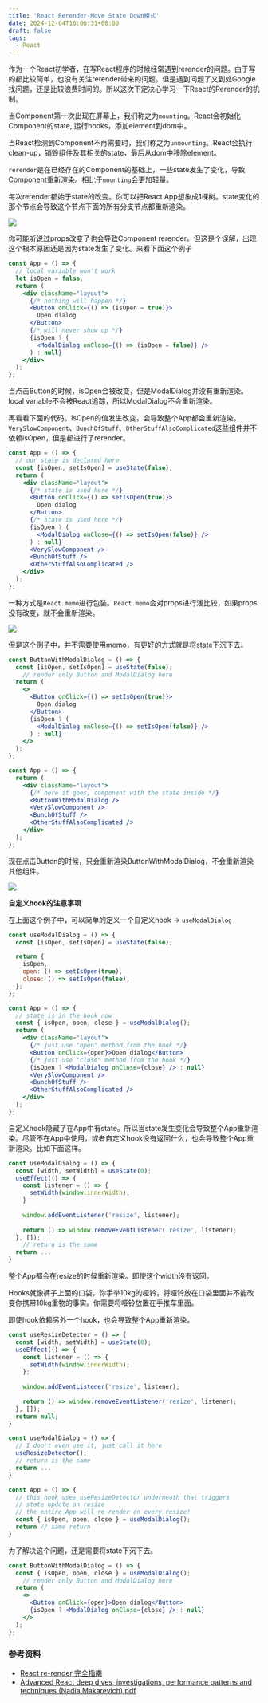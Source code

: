 ```yaml
---
title: 'React Rerender-Move State Down模式'
date: 2024-12-04T16:06:31+08:00
draft: false
tags: 
  - React
---
```


作为一个React初学者，在写React程序的时候经常遇到rerender的问题。由于写的都比较简单，也没有关注rerender带来的问题。但是遇到问题了又到处Google找问题，还是比较浪费时间的。所以这次下定决心学习一下React的Rerender的机制。

当Component第一次出现在屏幕上，我们称之为`mounting`。React会初始化Component的state, 运行hooks，添加element到dom中。

当React检测到Component不再需要时，我们称之为`unmounting`。React会执行clean-up，销毁组件及其相关的state，最后从dom中移除element。

`rerender`是在已经存在的Component的基础上，一些state发生了变化，导致Component重新渲染。相比于`mounting`会更加轻量。

每次rerender都始于state的改变。你可以把React App想象成1棵树。state变化的那个节点会导致这个节点下面的所有分支节点都重新渲染。

![](/关于React的rerender/rerender-state.png)

你可能听说过props改变了也会导致Component rerender。但这是个误解，出现这个根本原因还是因为state发生了变化。来看下面这个例子

```jsx  
const App = () => {
  // local variable won't work 
  let isOpen = false;
  return (
    <div className="layout">
      {/* nothing will happen */}
      <Button onClick={() => (isOpen = true)}>
        Open dialog
      </Button>
      {/* will never show up */} 
      {isOpen ? (
        <ModalDialog onClose={() => (isOpen = false)} /> 
      ) : null}
    </div> 
  );
};
```

当点击Button的时候，isOpen会被改变，但是ModalDialog并没有重新渲染。local variable不会被React追踪，所以ModalDialog不会重新渲染。 


再看看下面的代码。isOpen的值发生改变，会导致整个App都会重新渲染。`VerySlowComponent`、`BunchOfStuff`、`OtherStuffAlsoComplicated`这些组件并不依赖isOpen，但是都进行了rerender。

```jsx
const App = () => {
  // our state is declared here
  const [isOpen, setIsOpen] = useState(false);
  return (
    <div className="layout">
      {/* state is used here */}
      <Button onClick={() => setIsOpen(true)}>
        Open dialog
      </Button>
      {/* state is used here */} 
      {isOpen ? (
        <ModalDialog onClose={() => setIsOpen(false)} /> 
      ) : null}
      <VerySlowComponent />
      <BunchOfStuff />
      <OtherStuffAlsoComplicated />
    </div>
  ); 
};
```

一种方式是`React.memo`进行包装。`React.memo`会对props进行浅比较，如果props没有改变，就不会重新渲染。

![](/关于React的rerender/react-memo.png)

但是这个例子中，并不需要使用memo，有更好的方式就是将state下沉下去。

```jsx
const ButtonWithModalDialog = () => {
  const [isOpen, setIsOpen] = useState(false);
    // render only Button and ModalDialog here
  return ( 
    <>
      <Button onClick={() => setIsOpen(true)}> 
        Open dialog
      </Button>
      {isOpen ? (
        <ModalDialog onClose={() => setIsOpen(false)} /> 
      ) : null}
    </> 
  );
};
```      

```jsx
const App = () => {
  return (
    <div className="layout">
      {/* here it goes, component with the state inside */} 
      <ButtonWithModalDialog />
      <VerySlowComponent />
      <BunchOfStuff />
      <OtherStuffAlsoComplicated />
    </div>
  ); 
};
```

现在点击Button的时候，只会重新渲染ButtonWithModalDialog，不会重新渲染其他组件。

![](/关于React的rerender/move-state-down.png)


**自定义hook的注意事项**

在上面这个例子中，可以简单的定义一个自定义hook -> `useModalDialog`

```jsx
const useModalDialog = () => {
  const [isOpen, setIsOpen] = useState(false);

  return {
    isOpen,
    open: () => setIsOpen(true), 
    close: () => setIsOpen(false),
  }; 
};
```

```jsx
const App = () => {
  // state is in the hook now
  const { isOpen, open, close } = useModalDialog();
  return (
    <div className="layout">
      {/* just use "open" method from the hook */} 
      <Button onClick={open}>Open dialog</Button>
      {/* just use "close" method from the hook */}
      {isOpen ? <ModalDialog onClose={close} /> : null}
      <VerySlowComponent />
      <BunchOfStuff />
      <OtherStuffAlsoComplicated />
    </div>
  ); 
};
```

自定义hook隐藏了在App中有state。所以当state发生变化会导致整个App重新渲染。尽管不在App中使用，或者自定义hook没有返回什么，也会导致整个App重新渲染。比如下面这样。

```jsx
const useModalDialog = () => {
  const [width, setWidth] = useState(0);
  useEffect(() => {
    const listener = () => {
      setWidth(window.innerWidth); 
    }
    
    window.addEventListener('resize', listener);
    
    return () => window.removeEventListener('resize', listener);
  }, []);
    // return is the same
  return ...
}
```

整个App都会在resize的时候重新渲染。即使这个width没有返回。

Hooks就像裤子上面的口袋，你手举10kg的哑铃，将哑铃放在口袋里面并不能改变你携带10kg重物的事实。你需要将哑铃放置在手推车里面。

即使hook依赖另外一个hook，也会导致整个App重新渲染。

```jsx
const useResizeDetector = () => {
  const [width, setWidth] = useState(0);
  useEffect(() => {
    const listener = () => {
      setWidth(window.innerWidth); 
    };
    
    window.addEventListener('resize', listener);
    
    return () => window.removeEventListener('resize', listener);
  }, []);
  return null;
}

const useModalDialog = () => {
  // I don't even use it, just call it here 
  useResizeDetector();
  // return is the same
  return ...
}

const App = () => {
  // this hook uses useResizeDetector underneath that triggers
  // state update on resize
  // the entire App will re-render on every resize! 
  const { isOpen, open, close } = useModalDialog();
  return // same return 
}
```

为了解决这个问题，还是需要将state下沉下去。

```jsx
const ButtonWithModalDialog = () => {
  const { isOpen, open, close } = useModalDialog();
    // render only Button and ModalDialog here
  return ( 
    <>
      <Button onClick={open}>Open dialog</Button>
      {isOpen ? <ModalDialog onClose={close} /> : null} 
    </>
  ); 
};
```

### 参考资料

* [React re-render 完全指南](https://juejin.cn/post/7254443448562974775)
* [Advanced React deep dives, investigations, performance patterns and techniques (Nadia Makarevich).pdf](/books/Advanced%20React%20deep%20dives,%20investigations,%20performance%20patterns%20and%20techniques%20(Nadia%20Makarevich)%20(Z-Library).pdf)